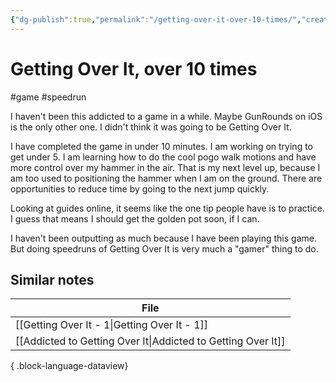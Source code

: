```yaml
---
{"dg-publish":true,"permalink":"/getting-over-it-over-10-times/","created":"2024-01-16T21:56:41.843+09:00","updated":"2024-01-16T22:00:27.273+09:00"}
---
```


# Getting Over It, over 10 times

#game #speedrun

I haven't been this addicted to a game in a while. Maybe GunRounds on iOS is the only other one. I didn't think it was going to be Getting Over It.

I have completed the game in under 10 minutes. I am working on trying to get under 5. I am learning how to do the cool pogo walk motions and have more control over my hammer in the air. That is my next level up, because I am too used to positioning the hammer when I am on the ground. There are opportunities to reduce time by going to the next jump quickly.

Looking at guides online, it seems like the one tip people have is to practice. I guess that means I should get the golden pot soon, if I can.

I haven't been outputting as much because I have been playing this game. But doing speedruns of Getting Over It is very much a "gamer" thing to do.

## Similar notes

| File                                                            |
| --------------------------------------------------------------- |
| [[Getting Over It - 1\|Getting Over It - 1]]                 |
| [[Addicted to Getting Over It\|Addicted to Getting Over It]] |

{ .block-language-dataview}
